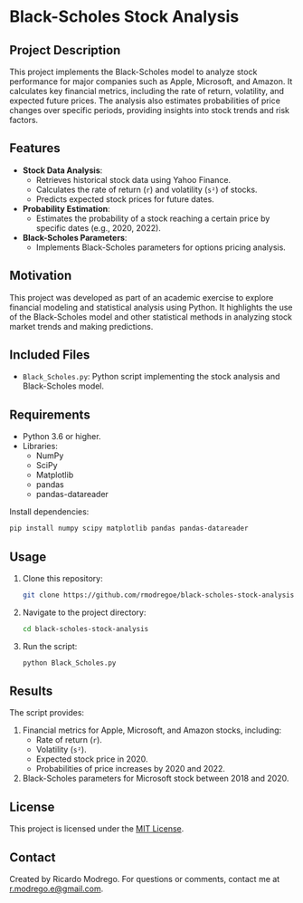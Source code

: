 # Black-Scholes Stock Analysis

## Project Description
This project implements the Black-Scholes model to analyze stock performance for major companies such as Apple, Microsoft, and Amazon. It calculates key financial metrics, including the rate of return, volatility, and expected future prices. The analysis also estimates probabilities of price changes over specific periods, providing insights into stock trends and risk factors.

## Features
- **Stock Data Analysis**:
  - Retrieves historical stock data using Yahoo Finance.
  - Calculates the rate of return (`r`) and volatility (`s²`) of stocks.
  - Predicts expected stock prices for future dates.
- **Probability Estimation**:
  - Estimates the probability of a stock reaching a certain price by specific dates (e.g., 2020, 2022).
- **Black-Scholes Parameters**:
  - Implements Black-Scholes parameters for options pricing analysis.

## Motivation
This project was developed as part of an academic exercise to explore financial modeling and statistical analysis using Python. It highlights the use of the Black-Scholes model and other statistical methods in analyzing stock market trends and making predictions.

## Included Files
- `Black_Scholes.py`: Python script implementing the stock analysis and Black-Scholes model.

## Requirements
- Python 3.6 or higher.
- Libraries:
  - NumPy
  - SciPy
  - Matplotlib
  - pandas
  - pandas-datareader

Install dependencies:
```bash
pip install numpy scipy matplotlib pandas pandas-datareader
```

## Usage
1. Clone this repository:
   ```bash
   git clone https://github.com/rmodregoe/black-scholes-stock-analysis.git
   ```
2. Navigate to the project directory:
   ```bash
   cd black-scholes-stock-analysis
   ```
3. Run the script:
   ```bash
   python Black_Scholes.py
   ```

## Results
The script provides:
1. Financial metrics for Apple, Microsoft, and Amazon stocks, including:
   - Rate of return (`r`).
   - Volatility (`s²`).
   - Expected stock price in 2020.
   - Probabilities of price increases by 2020 and 2022.
2. Black-Scholes parameters for Microsoft stock between 2018 and 2020.

## License
This project is licensed under the [MIT License](LICENSE).

## Contact
Created by Ricardo Modrego. For questions or comments, contact me at [r.modrego.e@gmail.com](mailto:r.modrego.e@gmail.com).
